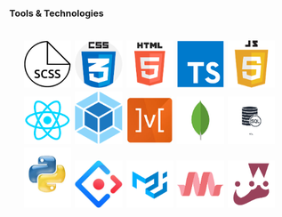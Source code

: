 <h3>Tools & Technologies</h3>
<h1 align="center">
 <img src="./assets/scss-icon.png" width="85"/>
 <img src="./assets/css-icon.png" width="85"/>
 <img src="./assets/html-icon.png" width="85"/>
 <img src="./assets/ts-icon.png" width="85"/>
 <img src="./assets/js-icon.png" width="85"/>
 <img src="./assets/react-icon.png" width="85"/>
 <img src="./assets/webpack-icon.png" width="85"/>
 <img src="./assets/mobx-icon.png" width="85"/>
 <img src="./assets/mongo-icon.png" width="85"/>
 <img src="./assets/sql-icon.png" width="85"/>
 <img src="./assets/python-icon.png" width="85"/>
 <img src="./assets/antdesign-icon.png" width="85"/>
 <img src="./assets/materialui-icon.png" width="85"/>
 <img src="./assets/materialize-icon.png" width="85"/>
 <img src="./assets/jest-icon.png" width="85"/>
</h1>
